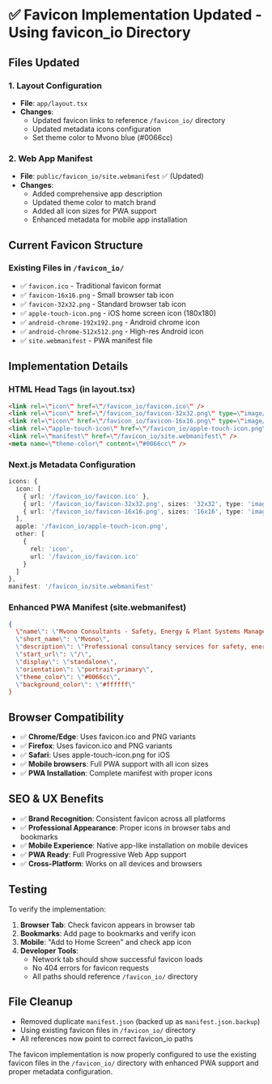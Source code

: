 # ✅ Favicon Implementation Updated - Using favicon_io Directory

## Files Updated

### 1. Layout Configuration
- **File**: `app/layout.tsx`
- **Changes**: 
  - Updated favicon links to reference `/favicon_io/` directory
  - Updated metadata icons configuration
  - Set theme color to Mvono blue (#0066cc)

### 2. Web App Manifest
- **File**: `public/favicon_io/site.webmanifest` ✅ (Updated)
- **Changes**: 
  - Added comprehensive app description
  - Updated theme color to match brand
  - Added all icon sizes for PWA support
  - Enhanced metadata for mobile app installation

## Current Favicon Structure

### Existing Files in `/favicon_io/`
- ✅ `favicon.ico` - Traditional favicon format
- ✅ `favicon-16x16.png` - Small browser tab icon
- ✅ `favicon-32x32.png` - Standard browser tab icon  
- ✅ `apple-touch-icon.png` - iOS home screen icon (180x180)
- ✅ `android-chrome-192x192.png` - Android chrome icon
- ✅ `android-chrome-512x512.png` - High-res Android icon
- ✅ `site.webmanifest` - PWA manifest file

## Implementation Details

### HTML Head Tags (in layout.tsx)
```html
<link rel=\"icon\" href=\"/favicon_io/favicon.ico\" />
<link rel=\"icon\" href=\"/favicon_io/favicon-32x32.png\" type=\"image/png\" sizes=\"32x32\" />
<link rel=\"icon\" href=\"/favicon_io/favicon-16x16.png\" type=\"image/png\" sizes=\"16x16\" />
<link rel=\"apple-touch-icon\" href=\"/favicon_io/apple-touch-icon.png\" sizes=\"180x180\" />
<link rel=\"manifest\" href=\"/favicon_io/site.webmanifest\" />
<meta name=\"theme-color\" content=\"#0066cc\" />
```

### Next.js Metadata Configuration
```typescript
icons: {
  icon: [
    { url: '/favicon_io/favicon.ico' },
    { url: '/favicon_io/favicon-32x32.png', sizes: '32x32', type: 'image/png' },
    { url: '/favicon_io/favicon-16x16.png', sizes: '16x16', type: 'image/png' }
  ],
  apple: '/favicon_io/apple-touch-icon.png',
  other: [
    {
      rel: 'icon',
      url: '/favicon_io/favicon.ico'
    }
  ]
},
manifest: '/favicon_io/site.webmanifest'
```

### Enhanced PWA Manifest (site.webmanifest)
```json
{
  \"name\": \"Mvono Consultants - Safety, Energy & Plant Systems Management\",
  \"short_name\": \"Mvono\",
  \"description\": \"Professional consultancy services for safety, energy, and plant systems management in Kenya\",
  \"start_url\": \"/\",
  \"display\": \"standalone\",
  \"orientation\": \"portrait-primary\",
  \"theme_color\": \"#0066cc\",
  \"background_color\": \"#ffffff\"
}
```

## Browser Compatibility

- ✅ **Chrome/Edge**: Uses favicon.ico and PNG variants
- ✅ **Firefox**: Uses favicon.ico and PNG variants
- ✅ **Safari**: Uses apple-touch-icon.png for iOS
- ✅ **Mobile browsers**: Full PWA support with all icon sizes
- ✅ **PWA Installation**: Complete manifest with proper icons

## SEO & UX Benefits

- ✅ **Brand Recognition**: Consistent favicon across all platforms
- ✅ **Professional Appearance**: Proper icons in browser tabs and bookmarks
- ✅ **Mobile Experience**: Native app-like installation on mobile devices
- ✅ **PWA Ready**: Full Progressive Web App support
- ✅ **Cross-Platform**: Works on all devices and browsers

## Testing

To verify the implementation:

1. **Browser Tab**: Check favicon appears in browser tab
2. **Bookmarks**: Add page to bookmarks and verify icon
3. **Mobile**: \"Add to Home Screen\" and check app icon
4. **Developer Tools**: 
   - Network tab should show successful favicon loads
   - No 404 errors for favicon requests
   - All paths should reference `/favicon_io/` directory

## File Cleanup

- Removed duplicate `manifest.json` (backed up as `manifest.json.backup`)
- Using existing favicon files in `/favicon_io/` directory
- All references now point to correct favicon_io paths

The favicon implementation is now properly configured to use the existing favicon files in the `/favicon_io/` directory with enhanced PWA support and proper metadata configuration.
